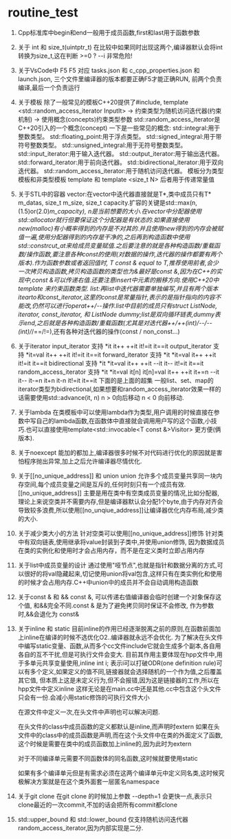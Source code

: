 # routine_test
1. Cpp标准库中begin和end一般用于成员函数,first和last用于函数参数

2. 关于 int 和 size_t(uintptr_t)
    在比较中如果同时出现这两个,编译器默认会将int转换为size_t,这在判断 >=0 ? --i 非常危险!

3. 关于VsCode中 F5
    F5 对应 tasks.json 和 c_cpp_properties.json 和 launch.json, 三个文件里编译器的版本都要正确F5才能正确RUN, 前两个负责编译,最后一个负责运行

4. 关于模板
    除了一般常见的模板C++20提供了#include<iterator>, template <std::random_access_iterator InputIt> -> 约束类型为随机访问迭代器(约束机制) -> 使用概念(concepts)约束类型参数
    std::random_access_iterator是C++20引入的一个概念(concept)
    一下是一些常见的概念:
        std::integral:用于整数类型。
        std::floating_point:用于浮点类型。
        std::signed_integral:用于带符号整数类型。
        std::unsigned_integral:用于无符号整数类型。
        std::input_iterator:用于输入迭代器。
        std::output_iterator:用于输出迭代器。
        std::forward_iterator:用于前向迭代器。
        std::bidirectional_iterator:用于双向迭代器。
        std::random_access_iterator:用于随机访问迭代器。
    模板分为类型模板和非类型模板
    template <class T> 和 template <size_t N> 后者用于传递常量值

5. 关于STL中的容器
    vector:在vector中迭代器直接就是T*,类中成员只有T* m_datas, size_t m_size, size_t capacity.扩容的关键是std::max(n, (1.5)or(2.0)*m_capacity), n是当前想要的大小.在vector中分配器使用
        std::allocator<T>就行但要保证这个分配器是有状态的.如果直接使用new(malloc)有小概率得到的内存是不对其的.并且使用new得到的内存会被赋值一遍,使用分配器得到的内存是干净的,之后再到构造函数中使用
        std::constrcut_at来给成员变量赋值.之后要注意的就是各种构造函数/重载函数/操作函数,要注意各种const的使用(对数据的操作,迭代器的操作都要有两个版本).作为函数参数或者返回值时, T const & equal
        to T,推荐使用前者,会少一次拷贝构造函数,拷贝构造函数的类型也为&最好是const &,因为在C++的实现中,const &可以传递右值.还要注意insert中元素的搬移方向.使用C++20中template<concepts Input>
        来约束函数类型.
    list:再list中迭代器需要单独编写,并且有两个版本itearto和const_iterator,这里的const是常量指针,表示的是指针指向的内容不能改,仍然可以进行operat++/--操作.list中目前的成员只有struct ListNode, iterator,
        const_iterator, 和 ListNode dummy;list是双向循环链表,dummy表示end,之后就是各种构造函数/重载函数(尤其是对迭代器++/++(int)/--/--(int)/*/==/!=),还有各种对迭代器的操作(const / non_const...)

6. 关于iterator
    input_iterator 支持 *it it++ ++it it!=it it==it
    output_iterator 支持 *it=val it++ ++it it!=it it==it
    forward_iterator 支持 *it *it=val it++ ++it it!=it it==it
    bidirectional 支持 *it *it=val it++ ++it --it it-- it!=it it==it
    random_access_iterator 支持 *it *it=val it[n] it[n]=val it++ ++it it+=n --it it-- it-=n it+n it-n it!=it it==it
    下面的是上面的超集
    一般list、set、map的iterator类型为bidirectional,如果想要和random_access_iterator效果一样的话需要使用std::advance(it, n) n > 0向后移动 n < 0 向前移动.

7. 关于lambda
    在类模板中可以使用lambda作为类型,用户调用的时候直接在参数中写自己的lambda函数,在函数体中直接就会调用用户写的这个函数,小技巧.也可以直接使用template<std::invocable<T const &>Visitor> 更方便(俩版本).

8. 关于noexcept
    能加的都加上,编译器很多时候不对代码进行优化的原因就是害怕程序抛出异常,加上之后允许编译器尽情优化.

9. 关于[[no_unique_address]] 和 union
    union 允许多个成员变量共享同一块内存空间,每个成员变量之间是互斥的,任何时刻只有一个成员有效.
    [[no_unique_address]] 主要是用在类中有空类成员变量的情况,比如分配器,理论上来说空类并不需要内存,但是编译器默认会分配1个byte,由于内存对齐会导致较多浪费,所以使用[[no_unqiue_address]]让编译器优化内存布局,减少类的大小.

10. 关于减少类大小的方法
    针对空类可以使用[[no_unique_address]]修饰
    针对类中有双向链表,使用继承将value封装到子类中,并使用union修饰, 因为数据成员在类的实例化和使用时才会占用内存，而不是在定义类时立即占用内存

11. 关于list中成员变量的设计
    通过使用"哑节点",也就是指针和数据分离的方式,可以很好的将val隐藏起来,切记使用union将val包含,这样只有在类实例化和使用的时候才会占用内存.C++中union中的成员并不会自动调用构造函数

12. 关于const & 和 &&
    const &, 可以传递右值编译器会临时创建一个对象保存这个值, 和&&完全不同.const & 是为了避免拷贝同时保证不会修改, 作为参数时,&&会退化为 const&

13. 关于inline 和 static
    目前inline的作用已经逐渐脱离之前的原则,在函数前面加上inline在编译的时候不选优化O2..编译器就永远不会优化.
    为了解决在头文件中编写static变量、函数,从而多个cc文件include它就会生成多个副本,各自用各自的互不干扰,但是可执行文件会变大.
    目前其作用主要体现在hpp文件中,用于多单元共享变量使用,inline int i; 表示i可以打破ODR(one definition rule)可以有多个定义,如果定义的值不同,链接器就会选择随机的一个作为值,之后覆盖其它值,
    但本质上这是未定义行为,但不会报错,因为这是链接器的工作,所以在hpp文件中定义inline 这样无论是在main.cc中还是其他.cc中包含这个头文件只会有一份.会减小用static修饰的可执行文件大小

    在源文件中定义一次,在头文件中声明也可以解决问题.

    在头文件的class中成员函数的定义都默认是inline,而声明时extern
    如果在头文件中的class中的成员函数是声明,而在这个头文件中在类的外面定义了函数,这个时候是需要在类中的成员函数加上inline的,因为此时为extern

    对于不同编译单元需要不同函数体的同名函数,这时候就要使用static

    如果有多个编译单元但是有需求必须在这两个编译单元中定义同名类,这时候究极解决方案就是在这个类外面套一层匿名namespace

14. 关于git clone
    在git clone 的时候加上参数 --depth=1 会更快一点,表示只clone最近的一次commit,不加的话会把所有commit都clone

15. std::upper_bound 和 std::lower_bound
    仅支持随机访问迭代器random_access_iterator,因为内部实现是二分.
    